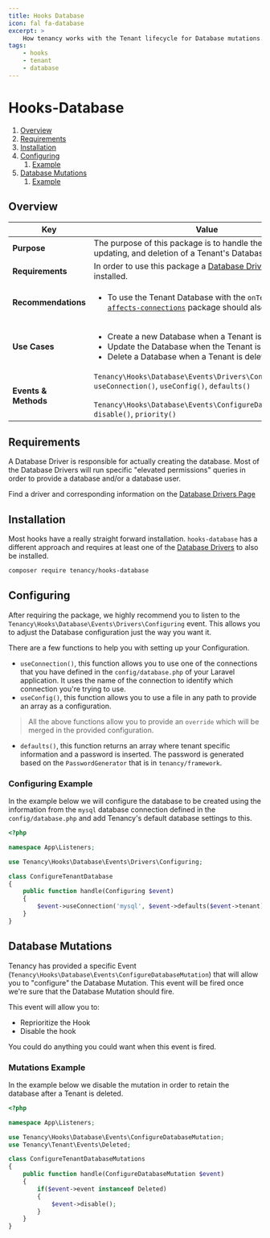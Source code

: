 ```yaml
---
title: Hooks Database
icon: fal fa-database
excerpt: >
    How tenancy works with the Tenant lifecycle for Database mutations.
tags:
    - hooks
    - tenant
    - database
---
```

# Hooks-Database

1. [Overview](#overview)
2. [Requirements](#requirements)
3. [Installation](#installation)
4. [Configuring](#configuring)
   1. [Example](#configuring-example)
5. [Database Mutations](#database-mutations)
   1. [Example](#mutations-example)

## Overview

| Key                       | Value                                                        |
| ------------------------- | ------------------------------------------------------------ |
| **Purpose**               | The purpose of this package is to handle the creation, updating, and deletion of a Tenant's Database. |
| **Requirements**          | In order to use this package a [Database Driver](./database-drivers.md) must also be installed. |
| **Recommendations**       | <ul><li>To use the Tenant Database with the `onTenant` trait; The [`affects-connections`](./affects-connections.md) package should also be installed.</li></ul> |
| **Use Cases**              | <ul><li>Create a new Database when a Tenant is created.</li><li>Update the Database when the Tenant is updated.</li><li>Delete a Database when a Tenant is deleted.</li></ul> |
| **Events &<br />Methods** | `Tenancy\Hooks\Database\Events\Drivers\Configuring`<br />`useConnection()`, `useConfig()`, `defaults()`<br /><br />`Tenancy\Hooks\Database\Events\ConfigureDatabaseMutation`<br />`disable()`, `priority()` |

## Requirements

A Database Driver is responsible for actually creating the database. Most of the Database Drivers will run specific "elevated permissions" queries in order to provide a database and/or a database user.

Find a driver and corresponding information on the [Database Drivers Page]()

## Installation

Most hooks have a really straight forward installation. `hooks-database` has a different approach and requires at least one of the [Database Drivers](./database-drivers.md) to also be installed.

```bash
composer require tenancy/hooks-database
```

## Configuring

After requiring the package, we highly recommend you to listen to the `Tenancy\Hooks\Database\Events\Drivers\Configuring` event. This allows you to adjust the Database configuration just the way you want it.

There are a few functions to help you with setting up your Configuration.

- `useConnection()`, this function allows you to use one of the connections that you have defined in the `config/database.php` of your Laravel application. It uses the name of the connection to identify which connection you're trying to use.
- `useConfig()`, this function allows you to use a file in any path to provide an array as a configuration.

> All the above functions allow you to provide an `override` which will be merged in the provided configuration.

- `defaults()`, this function returns an array where tenant specific information and a password is inserted. The password is generated based on the `PasswordGenerator` that is in `tenancy/framework`.

### Configuring Example

In the example below we will configure the database to be created using the information from the `mysql` database connection defined in the `config/database.php` and add Tenancy's default database settings to this.

```php
<?php

namespace App\Listeners;

use Tenancy\Hooks\Database\Events\Drivers\Configuring;

class ConfigureTenantDatabase
{
    public function handle(Configuring $event)
    {
        $event->useConnection('mysql', $event->defaults($event->tenant));
    }
}
```

## Database Mutations

Tenancy has provided a specific Event (`Tenancy\Hooks\Database\Events\ConfigureDatabaseMutation`) that will allow you to "configure" the Database Mutation. This event will be fired once we're sure that the Database Mutation should fire.

This event will allow you to:

- Reprioritize the Hook
- Disable the hook

You could do anything you could want when this event is fired.

### Mutations Example

In the example below we disable the mutation in order to retain the database after a Tenant is deleted.

```php
<?php

namespace App\Listeners;

use Tenancy\Hooks\Database\Events\ConfigureDatabaseMutation;
use Tenancy\Tenant\Events\Deleted;

class ConfigureTenantDatabaseMutations
{
    public function handle(ConfigureDatabaseMutation $event)
    {
        if($event->event instanceof Deleted)
        {
            $event->disable();
        }
    }
}
```

